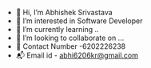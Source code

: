 - 👋 Hi, I’m Abhishek Srivastava 
- 👀 I’m interested in Software Developer 
- 🌱 I’m currently learning ..
- 💞️ I’m looking to collaborate on ...
- 📱 Contact Number -6202226238
- 📬 Email id - abhi6206kr@gmail.com

<!---
abhi6206kr/abhi6206kr is a ✨ special ✨ repository because its `README.md` (this file) appears on your GitHub profile.
You can click the Preview link to take a look at your changes.
--->
